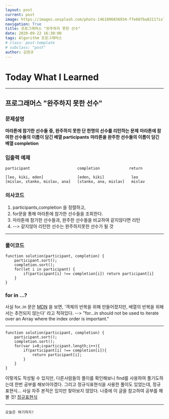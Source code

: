 ```yaml
---
layout: post
current: post
image: https://images.unsplash.com/photo-1461896836934-ffe607ba8211?ixlib=rb-1.2.1&ixid=eyJhcHBfaWQiOjEyMDd9&auto=format&fit=crop&w=1650&q=80
navigation: True
title: 프로그래머스 "완주하지 못한 선수"
date: 2020-09-22 16:30:00
tags: Algorithm 프로그래머스
# class: post-template
# subclass: "post"
author: 김현규
---
```


# Today What I Learned

<hr>

## 프로그래머스 "완주하지 못한 선수"

### 문제설명

**마라톤에 참가한 선수들 중, 완주하지 못한 단 한명의 선수를 리턴하는 문제**
**마라톤에 참여한 선수들의 이름이 담긴 배열 participants**
**마라톤을 완주한 선수들의 이름이 담긴 배열 completion**

### 입출력 예제

```
participant	                    completion	           return

[leo, kiki, eden]	            [eden, kiki]	        leo
[mislav, stanko, mislav, ana]	[stanko, ana, mislav]	mislav
```

### 의사코드

1. participants,completion 을 정렬하고,
2. for문을 통해 마라톤에 참가한 선수들을 조회한다.
3. 마라톤에 참가한 선수들과, 완주한 선수들을 비교하여 같지않다면 리턴
4. --> 같지않아 리턴한 선수는 완주하지못한 선수가 될 것

<hr>

### 풀이코드

```
function solution(participant, completion) {
    participant.sort();
    completion.sort();
    for(let i in participant) {
        if(participant[i] !== completion[i]) return participant[i]
    }
}
```

### for in ...?

사실 for..in 문은 [MDN](https://developer.mozilla.org/en-US/docs/Web/JavaScript/Reference/Statements/for...in) 을 보면,
'객체의 반복을 위해 만들어졌지만, 배열의 반복을 위해서는 추천되지 않는다' 라고 적혀있다. --> "for...in should not be used to iterate over an Array where the index order is important."

<hr>

```
function solution(participant, completion) {
    participant.sort();
    completion.sort();
    for(var i=0;i<participant.length;i++){
        if(participant[i] !== completion[i]){
            return participant[i];
        }
    }
}
```

이렇게도 작성될 수 있지만, 다른사람들의 풀이를 확인해보니 find를 사용하여 풀기도하는데 한번 공부를 해보아야겠다. 그리고 정규식표현식을 사용한 풀이도 있었는데,
정규표현식... 사실 자주 본적은 있지만 찾아보지 않았다.
나중에 이 글을 참고하여 공부를 해볼 것! [정규표현식](https://evan-moon.github.io/2020/07/24/about-regular-expression/?utm_source%3Dgaerae.com%26utm_campaign%3D%EA%B0%9C%EB%B0%9C%EC%9E%90%EC%8A%A4%EB%9F%BD%EB%8B%A4%26utm_medium%3Dsocial)

<hr>

<code>오늘은 여기까지!</code>
